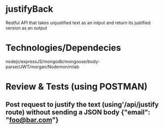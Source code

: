 # justifyBack

Restful API that takes unjustified text as an intput and return its justified version as an output


# Technologies/Dependecies

nodejs/expressJS/mongodb/mongoose/body-parser/JWT/morgan/Nodemon/mlab


# Review & Tests (using POSTMAN)

## Post request to justify the text (using'/api/justify route) without sending a JSON body  {"email": "foo@bar.com"}




